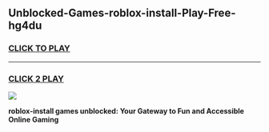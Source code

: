 
## Unblocked-Games-roblox-install-Play-Free-hg4du
<h3>
<a href="https://premium76.site?title=roblox-install&ref=15A">CLICK TO PLAY</a></h3>
<hr>

<h3>
<a href="https://premium76.site?title=roblox-install&ref=15A">CLICK 2 PLAY</a>
  
</h3>

<a href="https://premium76.site?title=roblox-install&ref=15A"><img src="https://clearcache.store/games.png"></a>


**roblox-install games unblocked: Your Gateway to Fun and Accessible Online Gaming**
